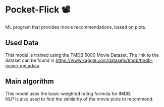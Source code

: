 # Pocket-Flick 📽️

ML program that provides movie recommendations, based on plots.

## Used Data

This model is trained using the TMDB 5000 Movie Dataset.
The link to the dataset can be found in <https://www.kaggle.com/datasets/tmdb/tmdb-movie-metadata>.

## Main algorithm

This model uses the basic weighted rating formula for IMDB.  
NLP is also used to find the similarity of the movie plots to recommend.
